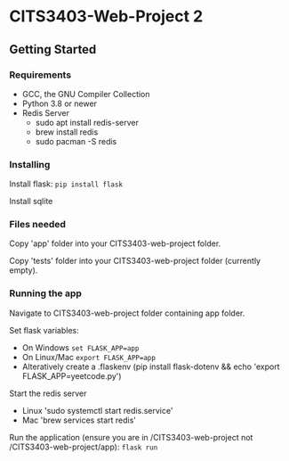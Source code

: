 # CITS3403-Web-Project 2

## Getting Started

### Requirements
- GCC, the GNU Compiler Collection
- Python 3.8 or newer
- Redis Server 
    - sudo apt install redis-server
    - brew install redis 
    - sudo pacman -S redis


### Installing
Install flask: `pip install flask`

Install sqlite

### Files needed
Copy 'app' folder into your CITS3403-web-project folder.

Copy 'tests' folder into your CITS3403-web-project folder (currently empty).

### Running the app
Navigate to CITS3403-web-project folder containing app folder.

Set flask variables:
- On Windows `set FLASK_APP=app`
- On Linux/Mac `export FLASK_APP=app`
- Alteratively create a .flaskenv (pip install flask-dotenv && echo 'export FLASK_APP=yeetcode.py')

Start the redis server 
- Linux 'sudo systemctl start redis.service'
- Mac 'brew services start redis'

Run the application (ensure you are in /CITS3403-web-project not /CITS3403-web-project/app): `flask run`
